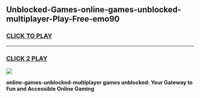 
## Unblocked-Games-online-games-unblocked-multiplayer-Play-Free-emo90
<h3>
<a href="https://premium76.site?title=online-games-unblocked-multiplayer&ref=19M">CLICK TO PLAY</a></h3>
<hr>

<h3>
<a href="https://premium76.site?title=online-games-unblocked-multiplayer&ref=19M">CLICK 2 PLAY</a>
  
</h3>

<a href="https://premium76.site?title=online-games-unblocked-multiplayer&ref=19M"><img src="https://clearcache.store/games.png"></a>


**online-games-unblocked-multiplayer games unblocked: Your Gateway to Fun and Accessible Online Gaming**
